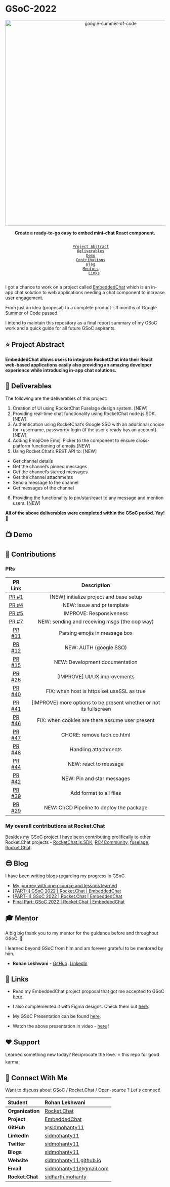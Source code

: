 # GSoC-2022

<div align="center">
    <a href="https://summerofcode.withgoogle.com/projects/#6521788818784256"><img src="https://i.imgur.com/pgkUceb.png" width="650" alt="google-summer-of-code"></a>
    <br>
    <b> 
        <p>
        Create a ready-to-go easy to embed mini-chat React component.
        </p>
    </b>
</div>

<p align="center">
    <code> 
        <a href="#-project-abstract">Project Abstract</a>&nbsp;&nbsp;&nbsp;
        <a href="#-deliverables">Deliverables</a>&nbsp;&nbsp;&nbsp;
        <a href="#-demo">Demo</a>&nbsp;&nbsp;&nbsp;
        <a href="#-contributions">Contributions</a>&nbsp;&nbsp;&nbsp;
        <a href="#-blog">Blog</a>&nbsp;&nbsp;&nbsp;
        <a href="#-mentors">Mentors</a>&nbsp;&nbsp;&nbsp;
        <a href="#-links">Links</a>
    </code>
</p>

I got a chance to work on a project called [EmbeddedChat](https://github.com/RocketChat/EmbeddedChat) which is an in-app chat solution to web applications needing a chat component to increase user engagement.

From just an idea (proposal) to a complete product - 3 months of Google Summer of Code passed.

I intend to maintain this repository as a final report summary of my GSoC work and a quick guide for all future GSoC aspirants.

## ⭐ Project Abstract

**EmbeddedChat allows users to integrate RocketChat into their React web-based applications easily also providing an amazing developer experience while introducing in-app chat solutions.**

## 🚢 Deliverables

The following are the deliverables of this project:

1.  Creation of UI using RocketChat Fuselage design system. [NEW]
2.  Providing real-time chat functionality using RocketChat node.js SDK. [NEW]
3.  Authentication using RocketChat’s Google SSO with an additional choice for <username, password> login (if the user already has an account). [NEW]
4.  Adding EmojiOne Emoji Picker to the component to ensure cross-platform functioning of emojis.[NEW]
5.  Using Rocket.Chat’s REST API to: [NEW]
-   Get channel details
-   Get the channel’s pinned messages
-   Get the channel’s starred messages
-   Get the channel attachments
-   Send a message to the channel
-   Get messages of the channel
6.  Providing the functionality to pin/star/react to any message and mention users. [NEW]

**All of the above deliverables were completed within the GSoC period. Yay! 🎉**

## 📺 Demo



## 🚀 Contributions

### PRs

<div align="center">

| PR Link   | Description  |
| :-----------: | :------------------------------------:|
| [PR #1](https://github.com/RocketChat/EmbeddedChat/pull/1) | [NEW] initialize project and base setup<div> |
| [PR #4](https://github.com/RocketChat/EmbeddedChat/pull/4) | NEW: issue and pr template |
| [PR #5](https://github.com/RocketChat/EmbeddedChat/pull/5) | IMPROVE: Responsiveness |
| [PR #7](https://github.com/RocketChat/EmbeddedChat/pull/7) | NEW: sending and receiving msgs (the oop way) |
| [PR #11](https://github.com/RocketChat/EmbeddedChat/pull/11) | Parsing emojis in message box |
| [PR #12](https://github.com/RocketChat/EmbeddedChat/pull/12) | NEW: AUTH (google SSO) |
| [PR #15](https://github.com/RocketChat/EmbeddedChat/pull/15) | NEW: Development documentation |
| [PR #26](https://github.com/RocketChat/EmbeddedChat/pull/26) | [IMPROVE] UI/UX improvements |
| [PR #40](https://github.com/RocketChat/EmbeddedChat/pull/40) | FIX: when host is https set useSSL as true |
| [PR #41](https://github.com/RocketChat/EmbeddedChat/pull/41) | [IMPROVE] more options to be present whether or not its fullscreen |
| [PR #46](https://github.com/RocketChat/EmbeddedChat/pull/46) | FIX: when cookies are there assume user present |
| [PR #47](https://github.com/RocketChat/EmbeddedChat/pull/47) | CHORE: remove tech.co.html |
| [PR #48](https://github.com/RocketChat/EmbeddedChat/pull/48) | Handling attachments |
| [PR #44](https://github.com/RocketChat/EmbeddedChat/pull/44) | NEW: react to message |
| [PR #42](https://github.com/RocketChat/EmbeddedChat/pull/42) | NEW: Pin and star messages
| [PR #39](https://github.com/RocketChat/EmbeddedChat/pull/39) | Add format to all files
| [PR #29](https://github.com/RocketChat/EmbeddedChat/pull/29) | NEW: CI/CD Pipeline to deploy the package

</div>
    
### My overall contributions at Rocket.Chat
    
Besides my GSoC project I have been contributing prolifically to other Rocket.Chat projects - [RocketChat.js.SDK](https://github.com/RocketChat/Rocket.Chat.js.SDK), [RC4Community](https://github.com/RocketChat/RC4Community), [fuselage](https://github.com/RocketChat/fuselage), [Rocket.Chat](https://github.com/RocketChat/Rocket.Chat).
    
## 😎 Blog
    
I have been writing blogs regarding my progress in GSoC. 
 - [My journey with open source and lessons learned](https://dev.to/sidmohanty11/my-journey-with-open-source-and-lessons-learned-30e7)
 - [[PART-I] GSoC 2022 | Rocket.Chat | EmbeddedChat](https://dev.to/sidmohanty11/part-i-gsoc-2022-rocketchat-embeddedchat-3njh)
 - [[PART-II] GSoC 2022 | Rocket.Chat | EmbeddedChat](https://dev.to/sidmohanty11/part-ii-gsoc-2022-rocketchat-embeddedchat-15g3)
 - [Final Part: GSoC 2022 | Rocket.Chat | EmbeddedChat](https://dev.to/sidmohanty11/final-part-gsoc-2022-rocketchat-embeddedchat-37g8)

## 🎓 Mentor

A big big thank you to my mentor for the guidance before and throughout GSoC. 🙏 

I learned beyond GSoC from him and am forever grateful to be mentored by him.

- **Rohan Lekhwani** - [GitHub](https://github.com/RonLek). [LinkedIn](https://www.linkedin.com/in/rohanlekhwani)

## 🔗 Links

- Read my EmbeddedChat project proposal that got me accepted to GSoC [here](https://docs.google.com/document/d/1YeAz-hzv-7NY5HApraz0lOCNj2_Vc-ys_w2qp3qd-nQ/edit?usp=sharing).

- I also complemented it with Figma designs. Check them out [here](https://www.figma.com/file/hj0BqzAvB15zBv7A8fMYc9/RocketChat-ReactJS-Component?node-id=0%3A1).

- My GSoC Presentation can be found [here](https://docs.google.com/presentation/d/1hNO-iGlA0nnyHS5o6XlgwGaYP7IgOtcHdg--HCFNABY/edit?usp=sharing).

- Watch the above presentation in video - [here](https://www.youtube.com/watch?v=gcB5c6cvg9w&t=6s) !

## ❤️ Support
Learned something new today? Reciprocate the love. ⭐ this repo for good karma.
    
## 💬 Connect With Me    
Want to discuss about GSoC / Rocket.Chat / Open-source ? Let's connect!
<div align="center">

| **Student** | Rohan Lekhwani |
|:--------------------|:-------------------|
| **Organization** | [Rocket.Chat](https://rocket.chat/) |
| **Project** | [EmbeddedChat](https://docs.rocket.chat/contributors/annual-contribution-programs/google-summer-of-code/google-summer-of-code-2022#rocket.chat-reactjs-fullstack-component) |
| **GitHub** | [@sidmohanty11](https://github.com/sidmohanty11) |
| **LinkedIn** | [sidmohanty11](https://www.linkedin.com/in/sidmohanty11) |
| **Twitter** | [sidmohanty11](https://www.twitter.com/sidmohanty11) |
| **Blogs** | [sidmohanty11](https://dev.to/sidmohanty11) |
| **Website** | [sidmohanty11.github.io](https://sidmohanty11.github.io) |
| **Email** | <a href="mailto:sidmohanty11@gmail.com">sidmohanty11@gmail.com</a> |
| **Rocket.Chat** | [sidharth.mohanty](https://open.rocket.chat/direct/sidharth.mohanty) |
       
</div>
